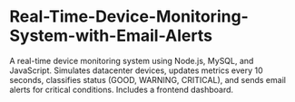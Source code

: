 # Real-Time-Device-Monitoring-System-with-Email-Alerts
A real-time device monitoring system using Node.js, MySQL, and JavaScript. Simulates datacenter devices, updates metrics every 10 seconds, classifies status (GOOD, WARNING, CRITICAL), and sends email alerts for critical conditions. Includes a frontend dashboard.
